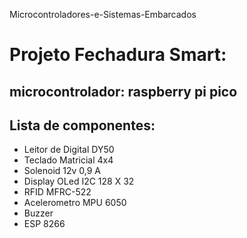 Microcontroladores-e-Sistemas-Embarcados

# Projeto Fechadura Smart:

## microcontrolador: raspberry pi pico

## Lista de componentes:

- Leitor de Digital DY50
- Teclado Matricial 4x4
- Solenoid 12v 0,9 A
- Display OLed I2C 128 X 32
- RFID MFRC-522
- Acelerometro MPU 6050
- Buzzer
- ESP 8266

